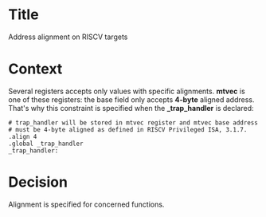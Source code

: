 # Title

Address alignment on RISCV targets

# Context

Several registers accepts only values with specific alignments. **mtvec** is one of these registers: the base field only accepts **4-byte** aligned address. That's why this constraint is specified when the **_trap_handler** is declared:

```ASM
# trap_handler will be stored in mtvec register and mtvec base address
# must be 4-byte aligned as defined in RISCV Privileged ISA, 3.1.7.
.align 4
.global _trap_handler
_trap_handler:
```

# Decision

Alignment is specified for concerned functions.